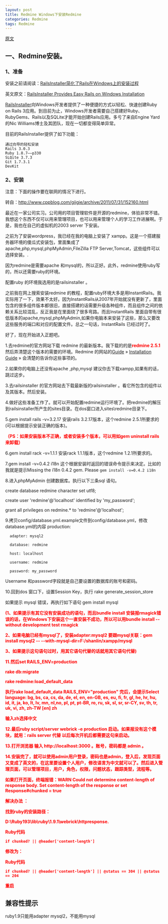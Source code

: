 ```yaml
---
layout: post
title: Redmine Windows下安装Redmine
categories: Redmine
tags: Redmine
---
```


[原文](http://www.cnblogs.com/afarmer/archive/2011/08/06/2129126.html)

## 一、Redmine安装。

### 1、准备

安装之前请阅读：[RailsInstaller简化了Rails在Windows上的安装过程](http://news.cnblogs.com/n/90182/)

英文原文：[RailsInstaller Provides Easy Rails on Windows Installation](http://www.infoq.com/news/2011/01/railsinstaller-windows)

[RailsInstaller](http://railsinstaller.org/)向Windows开发者提供了一种便捷的方式以轻松、快速创建Ruby on Rails 3应用。到目前为止，Windows开发者需要自己搭建好Ruby、RubyGems、Rails以及SQLite才能开始创建Rails应用。多亏了来自Engine Yard的Nic Williams博士及其团队，现在一切都变得简单异常。

目前的RailsInstaller提供了如下功能：

    通过向导的轻松安装
    Rails 3.0.3
    Ruby 1.8.7——p330
    SLQite 3.7.3
    Git 1.7.3.1
    DevKit

### 2、安装

注意：下面的操作要在联网的情况下进行。

转自：<http://www.cppblog.com/giigie/archive/2011/07/31/152160.html>

最近在一家公司实习。公司用的项目管理软件是开源的redmine，体验非常不错。我想这个东西不仅可以用来管理项目，也可以用来管理个人的学习工作进展啊。于是，我也在自己的虚拟机的2003 server 下安装。

之前为了安装wordpress，我已经在我的电脑上安装了 xampp。这是一个搭建服务器环境的傻瓜式安装包，里面集成了apache,php,mysql,phpMyAdmin,FileZilla FTP Server,Tomcat，这些组件可以选择安装。.

因为redmine是需要apache 和mysql的，所以正好。此外，redmine使用ruby写的，所以还需要ruby的环境。

配置ruby 的环境我选用的是railsinstaller 。

之前我在网上搜索安装redmine 的教程，配置ruby环境大多是用InstantRails。我实际用了一下，效果不太好。因为InstantRails从2007年开始就没有更新了，里面包含的很多组件版本都很旧，直接搭建的话需要升级各种组件，而且组件之间的依赖关系比较混乱，反正我是在里面绕了很多弯路。而且InstantRails 里面自带有很低版本的apache,mysql,phpMyAdmin,如果你电脑本来安装了这些，那么又要改这些服务的端口和对应的配置文件。总之一句话，InstantRails 已经过时了。

好了，现在开始进入正题吧。

1.去redmine的官方网站下载 redmine 的最新版本。我下载的的是<span style="color:red;font-weight:bold">redmine 2.5.1</span>然后弄清楚这个版本的需要的环境。Redmine 的网站的[Guide](http://www.redmine.org/projects/redmine/wiki/Guide) » [Installation Guide](http://www.redmine.org/projects/redmine/wiki/Installation_Guide) » 会清楚的告诉你这些事项的。

2.如果你的电脑上还没有apache ,php,mysql 建议你去下载xampp,如果有的话，跳过这步。

3.去railsinstaller 的官方网站去下载最新版的railsinstaller 。看它所包含的组件以及其版本。然后安装。

4.做好这些准备工作了。就可以开始配置redmine运行环境了。把redmine的解压到railsinstaller所产生的sites目录。在dos窗口进入sites\redmine目录下。

5.gem install rails -v=3.2.17         安装rails 3.2.17版本，这个redmine 2.5.1所要求的(可以根据提示安装正确的版本)。

<span style="color:red;font-weight:bold">（PS：如果安装版本不正确，或者安装多个版本，可以用如gem uninstall rails来卸载）</span>

6.gem install rack -v=1.1.1          安装rack 1.1.1版本，这个redmine 1.2.1所要求的。

7.gem install -v=0.4.2 i18n  这个根据安装时返回的错误命令提示来决定。比如的我就是提示Missing the i18n 0.4.2 gem. Please `gem install -v=0.4.2 i18n`

8.进入phpMyAdmin 创建数据库。执行以下三条sql 语句。

create database redmine character set utf8;

create user 'redmine'@'localhost' identified by 'my_password';

grant all privileges on redmine.* to 'redmine'@'localhost';

9.拷贝config/database.yml.example文件到config/database.yml，修改database.yml的内容 production:

      adapter: mysql2

      database: redmine

      host: localhost

      username: redmine

      password: my_password

Username 和password字段就是自己要设置的数据库的账号和密码。

10.回到dos 窗口下，设置Session Key，执行 rake generate_session_store

如果提示 mysql 错误，再执行如下语句 gem install mysql 

<span style="color:red;font-weight:bold">
(1、如果提示有其它没有安装成功的语句，而且bundle install 安装报rmagick错误的话，在Windows下安装这个一直安装不成功，所以可以用bundle install --without development test rmagick 

2、如果电脑已经有mysql了，安装adapter:mysql2 要跟mysql关联：gem install mysql2 -- --with-mysql-dir=F:/shanlin/xampp/mysql

3、如果提示这句语句过时，用其它语句代替的话就用其它语句代替)
</span>

11.然后set RAILS_ENV=production

rake db:migrate

rake redmine:load_default_data

执行rake load_default_data RAILS_ENV="production" 完后，会提示Select language: bg, bs, ca, cs, da, de, el, en, en-GB, es, eu, fi, fr, gl, he, hr, hu, id, it, ja, ko, lt, lv, mn, nl,no, pl, pt, pt-BR, ro, ru, sk, sl, sr, sr-CY, sv, th, tr, uk, vi, zh, zh-TW [en] zh

输入zh选择中文

12.最后ruby script/server webrick -e production  启动。<span style="color:red;font-weight:bold">如果报没有这个模块，就用：rails server 代替 </span>以后每次开机后都需要这句来启动。

13.打开浏览器 输入 http://localhost:3000 。账号，密码都是 admin 。

14.安装完了，就可以使用admin用户登录，密码也是admin，登入后，发现页面又变成了英文的，在这里要设置个人用户，修改语言为中文就可以了。然后进入管理页面，可以管理项目，用户，角色，权限，问题状态，跟踪类型，流程等。

<span style="color:red;font-weight:bold">如果打开页面，终端报错：WARN  Could not determine content-length of response body. Set content-length of the response or set Response#chunked = true

解决办法 ：

找到ruby的安装路径：

D:\Ruby193\lib\ruby\1.9.1\webrick\httpresponse.

Ruby代码 

    if chunked? || @header['content-length']   

修改为：

Ruby代码 

    if chunked? || @header['content-length'] || @status == 304 || @status == 204  

重启

</span>

## 兼容性提示

ruby1.9只能用adapter mysql2，不能用mysql
